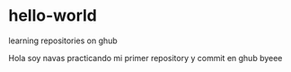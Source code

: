 # hello-world
learning repositories on ghub

Hola soy navas practicando mi primer repository y commit en ghub byeee
